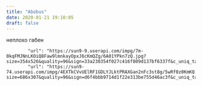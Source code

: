 ```yaml
---
title: "Abobus"
date: 2020-01-21 19:10:05
draft: false
---
```


неплохо габен

            "url": "https://sun9-9.userapi.com/impg/7m-0kqFMJNnLKOiQ8Faw9lmnkayOpxJ6cKmQZg/6A01YPkn7zQ.jpg?size=354x526&quality=96&sign=33a230354f027c416f809d137bf6337f&c_uniq_tag=eA9ymKHQF8riSuMrt3uj8LkPGiaxM4Vxt3QOwkx9j6E&type=album",
            "url": "https://sun9-74.userapi.com/impg/4EXTkCVvUElRF1GDLYJLktPRAXGan2nFc3st8g/5wRf0z0KmKQ.jpg?size=686x307&quality=96&sign=d6f4bbb9714d1f22e313be755d46ac3f&c_uniq_tag=HsrQAYNgXaSlwBTSPHIjGywgTySuuyuWAenj7K9MEV8&type=album",
